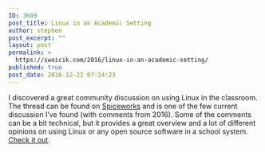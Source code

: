 ```yaml
---
ID: 3609
post_title: Linux in an Academic Setting
author: stephen
post_excerpt: ""
layout: post
permalink: >
  https://swoicik.com/2016/linux-in-an-academic-setting/
published: true
post_date: 2016-12-22 07:24:23
---
```

I discovered a great community discussion on using Linux in the classroom. The thread can be found on <a href="https://community.spiceworks.com/topic/1469836-linux-in-the-academic-setting" target="_blank">Spiceworks</a> and is one of the few current discussion I’ve found (with comments from 2016). Some of the comments can be a bit technical, but it provides a great overview and a lot of different opinions on using Linux or any open source software in a school system. <a href="https://community.spiceworks.com/topic/1469836-linux-in-the-academic-setting" target="_blank">Check it out</a>.